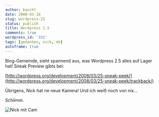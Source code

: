 ```yaml
---
author: bascht
date: 2008-03-18
slug: wordpress-25
status: publish
title: Wordpress 2.5
comments: true
wordpress_id: '331'
tags: [gedanken, nick, mk]
autoframe: true
---
```


Blog-Gemeinde, sieht spannend aus, was Wordpress 2.5 alles auf
Lager hat! Sneak Preview gibts bei:

[http://wordpress.org/development/2008/03/25-sneak-peek/](http://wordpress.org/development/2008/03/25-sneak-peek/trackback/)

Übrigens, Nick hat ne neue Kamera! Und ich weiß noch von nix...

Schlimm.

![Nick mit Cam](/blog/2008-03-18-wordpress-25/nickcam.jpg)
